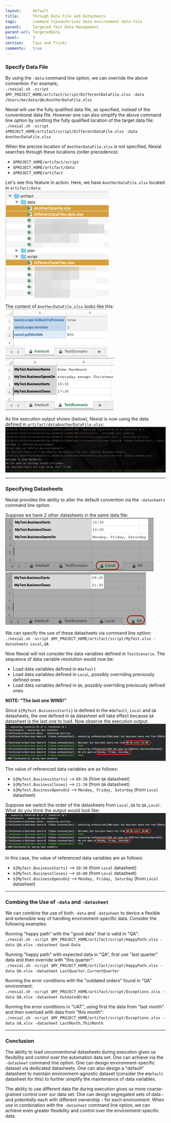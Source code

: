 ```yaml
---
layout:     default
title:      Through Data File and Datasheets
tags:       command tipsandtricks data environment data-file
parent:     Targeted Test Data Management
parent-url: TargetedData
level:      3
section:    Tips and Tricks
comments:   true
---
```



### Specify Data File
By using the `-data` command line option, we can override the above convention. For example,<br/>
`./nexial.sh -script $MY_PROJECT_HOME/artifact/script/DifferentDataFile.xlsx -data /Users/me/data/QA/AnotherDataFile.xlsx`

Nexial will use the fully qualified data file, as specified, instead of the conventional data file. However one can 
also simplify the above command line option by omitting the fully qualified location of the target data file:<br/>
`./nexial.sh -script $PROJECT_HOME/artifact/script/DifferentDataFile.xlsx -data AnotherDataFile.xlsx`

When the precise location of `AnotherDataFile.xlsx` is not specified, Nexial searches through these locations 
(order precedence):
- `$PROJECT_HOME/artifact/script`
- `$PROJECT_HOME/artifact/data`
- `$PROJECT_HOME/artifact`

Let's see this feature in action. Here, we have `AnotherDataFile.xlsx` located in `artifact/data`:<br/>
![](image/TargetedData_datafile_06.png)

The content of `AnotherDataFile.xlsx` looks like this:<br/>
![](image/TargetedData_datafile_07.png) &nbsp; ![](image/TargetedData_datafile_08.png)

As the execution output shows (below), Nexial is now using the data defined in `artifact/dataAnotherDataFile.xlsx`:
![](image/TargetedData_datafile_09.png)

-----

### Specifying Datasheets
Nexial provides the ability to alter the default convention via the `-datasheets` command line option.

Suppose we have 2 other datasheets in the same data file:<br/>
![DifferentDataFiles.data](image/TargetedData_05.png) &nbsp; ![DifferentDataFiles.data](image/TargetedData_06.png)

We can specify the use of these datasheets via command line option:<br/>
`./nexial.sh -script $MY_PROJECT_HOME/artifact/script/MyTest.xlsx -datasheets Local,QA`

Now Nexial will not consider the data variables defined in `TestScenario`. The sequence of data variable resolution
would now be:
- Load data variables defined in `#default`
- Load data variables defined in `Local`, possibly overriding previously defined ones
- Load data variables defined in `QA`, possibly overriding previously defined ones

**NOTE: "The last one WINS!"**

Since `${MyTest.BusinessStarts}` is defined in the `#default`, `Local` and `QA` datasheets, the one defined in `QA`
datasheet will take effect because `QA` datasheet is the last one to load. Now observe the execution output:<br/>
![](image/TargetedData_07.png)

The value of referenced data variables are as follows:
- `${MyTest.BusinessStarts}` --> `09:30` (from `QA` datasheet)
- `${MyTest.BusinessCloses}` --> `21:30` (from `QA` datasheet)
- `${MyTest.BusinessOpensOn}` --> `Monday, Friday, Saturday` (from `Local` datasheet)

Suppose we switch the order of the datasheets from `Local,QA` to `QA,Local`. What do you think the output would look 
like:<br/>
![](image/TargetedData_08.png)

In this case, the value of referenced data variables are as follows:
- `${MyTest.BusinessStarts}` --> `10:30` (from `Local` datasheet)
- `${MyTest.BusinessCloses}` --> `16:00` (from `Local` datasheet)
- `${MyTest.BusinessOpensOn}` --> `Monday, Friday, Saturday` (from `Local` datasheet)

-----

### Combing the Use of `-data` and `-datasheet`
We can combine the use of both `-data` and `-datasheet` to device a flexible and extensible way of handling 
environment-specific data. Consider the following examples:

Running "happy path" with the "good data" that is valid in "QA":<br/>
`./nexial.sh -script $MY_PROJECT_HOME/artifact/script/HappyPath.xlsx -data QA.xlsx -datasheet Good-Data`

Running "happy path" with expected data in "QA", first use "last quarter" data and then override with "this quarter":<br/>
`./nexial.sh -script $MY_PROJECT_HOME/artifact/script/HappyPath.xlsx -data QA.xlsx -datasheet LastQuarter,CurrentQuarter`

Running the error conditions with the "outdated orders" found in "QA" environment:<br/>
`./nexial.sh -script $MY_PROJECT_HOME/artifact/script/Exceptions.xlsx -data QA.xlsx -datasheet OutdatedOrder`

Running the error conditions in "UAT", using first the data from "last month" and then overload with data from "this 
month":<br/>
`./nexial.sh -script $MY_PROJECT_HOME/artifact/script/Exceptions.xlsx -data UA.xlsx -datasheet LastMonth,ThisMonth`

-----

### Conclusion
The ability to load unconventional datasheets during execution gives us flexibility and control over the 
automation data set. One can achieve via the `-datasheet` command line option. One can design environment-specific 
dataset via dedicated datasheets. One can also design a "default" datasheet to maintain environment-agnostic dataset 
(consider the `#default` datasheet for this) to further simplify the maintenance of data variables. 

The ability to use different data file during execution gives us more coarse-grained control over our data set. One can 
design segregated sets of data - and potentially each with different ownership - for each environment. When use in
combination with the `-datasheet` command line option, we can achieve even greater flexibility and control over the
environment-specific data.
